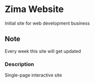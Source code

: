 # Zima Website

Initial site for web development business

## Note

Every week this site will get updated

### Description

Single-page interactive site 